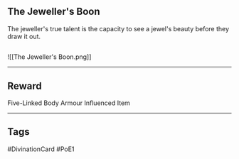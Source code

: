 ## The Jeweller's Boon
The jeweller's true talent is the capacity to see a jewel's beauty before they draw it out.
## 
![[The Jeweller's Boon.png]]

---
## Reward
Five-Linked Body Armour
Influenced Item

---
## Tags
#DivinationCard
#PoE1